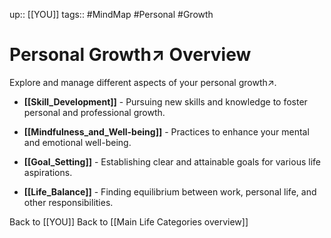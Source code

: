 up:: [[YOU]]
tags:: #MindMap #Personal #Growth

# Personal Growth↗️ Overview

Explore and manage different aspects of your personal growth↗️.

- **[[Skill_Development]]** - Pursuing new skills and knowledge to foster personal and professional growth.

- **[[Mindfulness_and_Well-being]]** - Practices to enhance your mental and emotional well-being.

- **[[Goal_Setting]]** - Establishing clear and attainable goals for various life aspirations.

- **[[Life_Balance]]** - Finding equilibrium between work, personal life, and other responsibilities.

Back to [[YOU]]
Back to [[Main Life Categories overview]]

